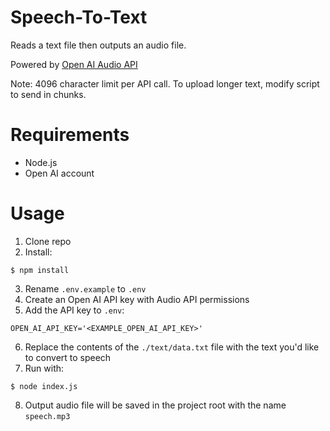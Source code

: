 # Speech-To-Text

Reads a text file then outputs an audio file.

Powered by [Open AI Audio API](https://platform.openai.com/docs/guides/speech-to-text)

Note: 4096 character limit per API call. To upload longer text, modify script to send in chunks.

# Requirements

- Node.js
- Open AI account

# Usage

1. Clone repo
2. Install:
```console
$ npm install
```
3. Rename `.env.example` to `.env`
4. Create an Open AI API key with Audio API permissions
5. Add the API key to `.env`:
```env
OPEN_AI_API_KEY='<EXAMPLE_OPEN_AI_API_KEY>'
```
6. Replace the contents of the `./text/data.txt` file with the text you'd like to convert to speech
7. Run with:
```console
$ node index.js
```
8. Output audio file will be saved in the project root with the name `speech.mp3`
